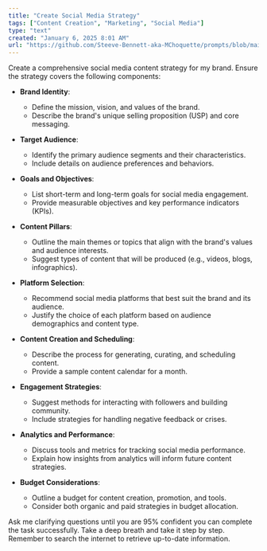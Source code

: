 ```yaml
---
title: "Create Social Media Strategy"
tags: ["Content Creation", "Marketing", "Social Media"]
type: "text"
created: "January 6, 2025 8:01 AM"
url: "https://github.com/Steeve-Bennett-aka-MChoquette/prompts/blob/main/create_social_media_strategy.md"
---
```


Create a comprehensive social media content strategy for my brand. Ensure the strategy covers the following components:

- **Brand Identity**:
  - Define the mission, vision, and values of the brand.
  - Describe the brand's unique selling proposition (USP) and core messaging.

- **Target Audience**:
  - Identify the primary audience segments and their characteristics.
  - Include details on audience preferences and behaviors.

- **Goals and Objectives**:
  - List short-term and long-term goals for social media engagement.
  - Provide measurable objectives and key performance indicators (KPIs).

- **Content Pillars**:
  - Outline the main themes or topics that align with the brand's values and audience interests.
  - Suggest types of content that will be produced (e.g., videos, blogs, infographics).

- **Platform Selection**:
  - Recommend social media platforms that best suit the brand and its audience.
  - Justify the choice of each platform based on audience demographics and content type.

- **Content Creation and Scheduling**:
  - Describe the process for generating, curating, and scheduling content.
  - Provide a sample content calendar for a month.

- **Engagement Strategies**:
  - Suggest methods for interacting with followers and building community.
  - Include strategies for handling negative feedback or crises.

- **Analytics and Performance**:
  - Discuss tools and metrics for tracking social media performance.
  - Explain how insights from analytics will inform future content strategies.

- **Budget Considerations**:
  - Outline a budget for content creation, promotion, and tools.
  - Consider both organic and paid strategies in budget allocation.

Ask me clarifying questions until you are 95% confident you can complete the task successfully. Take a deep breath and take it step by step. Remember to search the internet to retrieve up-to-date information.